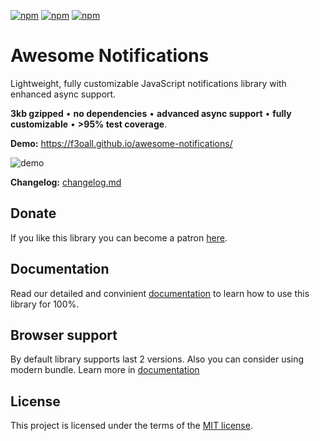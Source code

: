 [![npm](https://img.shields.io/npm/v/awesome-notifications.svg?style=for-the-badge)](https://www.npmjs.com/package/awesome-notifications)
[![npm](https://img.shields.io/npm/dm/awesome-notifications.svg?style=for-the-badge)](https://www.npmjs.com/package/awesome-notifications)
[![npm](https://img.shields.io/npm/l/awesome-notifications.svg?style=for-the-badge)](LICENSE)

# Awesome Notifications

Lightweight, fully customizable JavaScript notifications library with enhanced async support.

**3kb gzipped** &bull; **no dependencies** &bull; **advanced async support** &bull; **fully customizable** &bull; **>95% test coverage**.

**Demo:** https://f3oall.github.io/awesome-notifications/

![demo](/docs/demo.gif)

**Changelog:** [changelog.md](changelog.md)

## Donate

If you like this library you can become a patron [here](https://www.patreon.com/f3oall).

## Documentation

Read our detailed and convinient [documentation](https://f3oall.github.io/awesome-notifications/docs) to learn how to use this library for 100%.

## Browser support

By default library supports last 2 versions. Also you can consider using modern bundle. Learn more in [documentation](https://f3oall.github.io/awesome-notifications/docs/meta/browser-compatibility)

## License

This project is licensed under the terms of the [MIT license](LICENSE).
